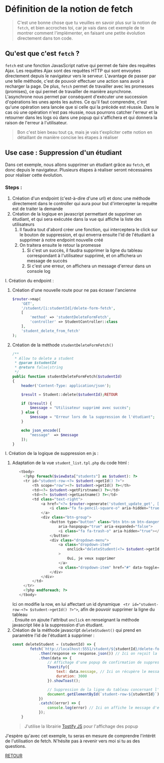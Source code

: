 # Définition de la notion de fetch

> C'est une bonne chose que tu veuilles en savoir plus sur la notion de `fetch`, et bien accroches toi, car je vais dans cet exemple de te montrer comment l'implémenter, en faisant une petite évolution directement dans ton code. 

## Qu'est que c'est `fetch` ?

`fetch` est une fonction JavasScript native qui permet de faire des requêtes Ajax.
Les requêtes Ajax sont des requêtes HTTP qui sont envoyées directement depuis le navigateur vers le serveur.
L'avantage de passer par une telle méthode, c'est de pouvoir effectuer une action sans avoir à recharger la page.
De plus, `fetch` permet de travailler avec les promesses (promises), ce qui permet de travailler de manière asynchrone.
L'asynchrone nous permet par conséquent d'exécuter une succession d'opérations les unes après les autres.
Ce qu'il faut comprendre, c'est qu'une opération sera lancée que si celle qui la précède est réussie.
Dans le cas où une opération n'est pas réussie, nous pourrons catcher l'erreur et la retourner dans les logs où dans une popup qui s'affichera et qui donnera la raison de l'erreur à l'utilisateur.

> Bon c'est bien beau tout ça, mais je vais t'expliciter cette notion en détaillant de manière concise les étapes à réaliser

## Use case : Suppression d'un étudiant

Dans cet exemple, nous allons supprimer un étudiant grâce au `fetch`, et donc depuis le navigateur.
Plusieurs étapes à réaliser seront nécessaires pour réaliser cette évolution.

### Steps :

1. Création d'un endpoint (c'est-à-dire d'une url) et donc une méthode directement dans le controller qui aura pour but d'intercepter la requête est de traiter la demande
2. Création de la logique en javascript permettant de supprimer un étudiant, et qui sera exécutée dans la vue qui affiche la liste des utilisateurs
   1. Il faudra tout d'abord créer une fonction, qui interceptera le click sur le bouton de suppression, et qui enverra ensuite l'id de l'étudiant à supprimer à notre endpoint nouvelle créé
   2. On traitera ensuite le retour la promesse
      1. Si c'est un succès, il faudra supprimer la ligne du tableau correspondant à l'utilisateur supprimé, et on affichera un message de succès
      2. Si c'est une erreur, on affichera un message d'erreur dans un console log

I. Création du endpoint :
1. Création d'une nouvelle route pour ne pas écraser l'ancienne
    ```php
    $router->map(
        'GET',
        '/student/[i:studentId]/delete-form-fetch',
        [
            'method' => 'studentDeleteFormFetch',
            'controller' => StudentController::class
        ],
        'student_delete_from_fetch'
    );
    ```
2. Création de la méthode `studentDeleteFormFetch()`
    ```php
    /**
     * Allow to delete a student
     * @param $studentId
     * @return false|string
     */
    public function studentDeleteFormFetch($studentId)
    {
        header('Content-Type: application/json');

        $result = Student::delete($studentId);RETOUR

        if ($result) {
            $message = "Utilisateur supprimé avec succès";
        } else {
            $message = "Erreur lors de la suppression de l'étudiant";
        }

        echo json_encode([
            "message"  => $message
        ]);
    }
    ```

I. Création de la logique de suppression en js :
1. Adaptation de la vue `student_list.tpl.php` du code html :
   ```php
      <tbody>
        <?php foreach($viewData["students"] as $student): ?>
        <tr id="student-row-<?= $student->getId() ?>">
            <th scope="row"><?= $student->getId() ?></th>
            <td><?= $student->getFirstname() ?></td>
            <td><?= $student->getLastname() ?></td>
            <td class="text-right">
                <a href="<?= $router->generate('student_update_get', [ "studentid" => $student->getId() ]) ?>" class="btn btn-sm btn-warning">
                    <i class="fa fa-pencil-square-o" aria-hidden="true"></i>
                </a>
                <div class="btn-group">
                    <button type="button" class="btn btn-sm btn-danger dropdown-toggle" data-toggle="dropdown"
                        aria-haspopup="true" aria-expanded="false">
                        <i class="fa fa-trash-o" aria-hidden="true"></i>
                    </button>
                    <div class="dropdown-menu">
                        <a class="dropdown-item"
                            onclick="deleteStudent(<?= $student->getId() ?>)"
                        >
                            Oui, je veux supprimer
                        </a>
                        <a class="dropdown-item" href="#" data-toggle="dropdown">Oups !</a>
                    </div>
                </div>
            </td>
        </tr>
        <?php endforeach; ?>
      </tbody>
   ```
   Ici on modifie la row, en lui affectant un id dynamique ` <tr id="student-row-<?= $student->getId() ?>">`, afin de pouvoir supprimer la ligne du tableau <br>.
   Ensuite on ajoute l'attribut `onclick` en renseignant la méthode javascript liée à la suppression d'un étudiant.
2. Création de la méthode javascript `deleteStudent()` qui prend en paramètre l'id de l'étudiant à supprimer :
   ```js
   const deleteStudent = (studentId) => {
           fetch(`http://localhost:5551/student/${studentId}/delete-form-fetch`)
               .then(response => response.json()) // Ici on reçoit la réponse du serveur, et on utilise la méthode json() pour analyser la réponse au format JSON et enregistrer les données dans la console.
               .then(data => {
                   // Affichage d'une popup de confirmation de suppression
                   Toastify({
                       text: data.message, // Ici on récupère le message de succès envoyé par la réponse
                       duration: 3000
                   }).showToast();
   
                   // Suppression de la ligne du tableau concernant l'étudiant supprimé
                   document.getElementById(`student-row-${studentId}`).remove();
               })
               .catch((error) => {
                   console.log(error) // Ici on affiche le message d'erreur
               });
       }
   ```
   > J'utilise la librairie [Tostify JS](/https://apvarun.github.io/toastify-js/) pour l'affichage des popup
   
J'espère qu'avec cet exemple, tu seras en mesure de comprendre l'intérêt de l'utilisation de fetch. N'hésite pas à revenir vers moi si tu as des questions.

[RETOUR](/README.md)
